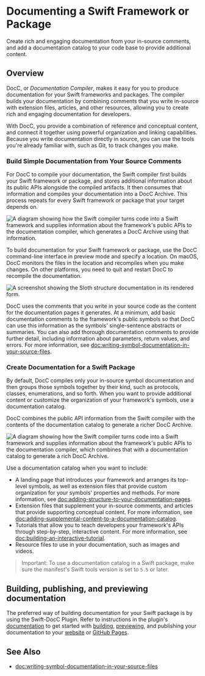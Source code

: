 # Documenting a Swift Framework or Package

Create rich and engaging documentation from your in-source comments, and add a 
documentation catalog to your code base to provide additional content.

## Overview

DocC, or _Documentation Compiler_, makes it easy for you to produce 
documentation for your Swift frameworks and packages. The compiler builds your 
documentation by combining comments that you write in-source with extension files, 
articles, and other resources, 
allowing you to create rich and engaging documentation for developers.

With DocC, you provide a combination of reference and conceptual content, and 
connect it together using powerful organization and linking capabilities. Because you write 
documentation directly in source, you can use the tools you're already familiar 
with, such as Git, to track changes you make.

### Build Simple Documentation from Your Source Comments

For DocC to compile your documentation, the Swift compiler first builds your Swift framework 
or package, and stores additional information about its public APIs alongside 
the compiled artifacts. It then consumes that information and compiles your 
documentation into a DocC Archive. This process repeats for every Swift 
framework or package that your target depends on.

![A diagram showing how the Swift compiler turns code into a Swift framework and supplies information about the framework's public APIs to the documentation compiler, which generates a DocC Archive using that information.](docc-compilation-default)

To build documentation for your Swift framework or package, use the DocC command-line interface in preview mode and specify a location. On macOS, DocC monitors the files in the location and recompiles when you make changes. On other platforms, you need to quit and restart DocC to recompile the documentation.

![A screenshot showing the Sloth structure documentation in its rendered form.](1_sloth)

DocC uses the comments that you write in your source code as the content for the 
documentation pages it generates. At a minimum, add basic documentation 
comments to the framework's public symbols so that DocC can use this information as the symbols'
single-sentence abstracts or summaries. You can also add thorough 
documentation comments to provide further detail, including information about 
parameters, return values, and errors. For more information, see 
<doc:writing-symbol-documentation-in-your-source-files>.

### Create Documentation for a Swift Package

By default, DocC compiles only your in-source symbol documentation and then 
groups those symbols together by their kind, such as protocols, classes, 
enumerations, and so forth. When you want to provide additional content or 
customize the organization of your framework's symbols, use a documentation 
catalog.

DocC combines the public API information from the Swift compiler with the 
contents of the documentation catalog to generate a richer DocC Archive.

![A diagram showing how the Swift compiler turns code into a Swift framework and supplies information about the framework's public APIs to the documentation compiler, which combines that with a documentation catalog to generate a rich DocC Archive.](docc-compilation-catalog)

Use a documentation catalog when you want to include:

* A landing page that introduces your framework and arranges its top-level 
symbols, as well as extension files that provide custom organization for your 
symbols' properties and methods. For more information, see 
<doc:adding-structure-to-your-documentation-pages>.
* Extension files that supplement your in-source comments, and articles that 
provide supporting conceptual content. For more information, see 
<doc:adding-supplemental-content-to-a-documentation-catalog>.
* Tutorials that allow you to teach developers your framework's APIs through 
step-by-step, interactive content. For more information, see 
<doc:building-an-interactive-tutorial>.
* Resource files to use in your documentation, such as images and videos.

> Important: To use a documentation catalog in a Swift package, make sure the 
manifest's Swift tools version is set to `5.5` or later. 

## Building, publishing, and previewing documentation

The preferred way of building documentation for your Swift package is by using
the Swift-DocC Plugin. Refer to instructions in the plugin's 
[documentation](https://apple.github.io/swift-docc-plugin/documentation/swiftdoccplugin/)
to get started with [building](https://apple.github.io/swift-docc-plugin/documentation/swiftdoccplugin/generating-documentation-for-a-specific-target), [previewing](https://apple.github.io/swift-docc-plugin/documentation/swiftdoccplugin/previewing-documentation),
and publishing your documentation to your [website](https://apple.github.io/swift-docc-plugin/documentation/swiftdoccplugin/generating-documentation-for-hosting-online) or [GitHub Pages](https://apple.github.io/swift-docc-plugin/documentation/swiftdoccplugin/publishing-to-github-pages).

## See Also

- <doc:writing-symbol-documentation-in-your-source-files>

<!-- Copyright (c) 2021 Apple Inc and the Swift Project authors. All Rights Reserved. -->
